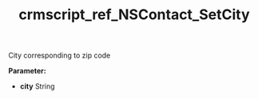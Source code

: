 ﻿---
title: crmscript_ref_NSContact_SetCity
description: NSContact.SetCity(String city)
intellisense: NSContact.SetCity
keywords: NSContact, GetCity
so.topic: reference
---

City corresponding to zip code

**Parameter:** 
 - **city** String

